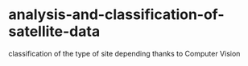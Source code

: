 # analysis-and-classification-of-satellite-data
classification of the type of site depending thanks to Computer Vision
